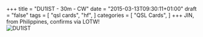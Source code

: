 
+++
title = "DU1IST - 30m - CW"
date = "2015-03-13T09:30:11+01:00"
draft = "false"
tags = [
    "qsl cards",
    "hf",
]
categories = [
    "QSL Cards",
]
+++
JIN, from Philippines, confirms via LOTW!
<br>
![DU1IST](/images/du1ist_3_.jpg)

